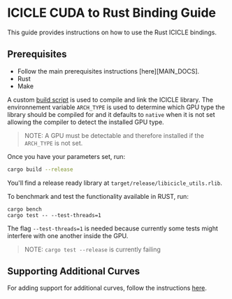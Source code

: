 # ICICLE CUDA to Rust Binding Guide

This guide provides instructions on how to use the Rust ICICLE bindings.

## Prerequisites

- Follow the main prerequisites instructions [here][MAIN_DOCS].
- Rust
- Make

A custom [build script][B_SCRIPT] is used to compile and link the ICICLE library. The environnement variable `ARCH_TYPE` is used to determine which GPU type the library should be compiled for and it defaults to `native` when it is not set allowing the compiler to detect the installed GPU type.

> NOTE: A GPU must be detectable and therefore installed if the `ARCH_TYPE` is not set.

Once you have your parameters set, run:

```sh
cargo build --release
```

You'll find a release ready library at `target/release/libicicle_utils.rlib`.

To benchmark and test the functionality available in RUST, run:

```
cargo bench
cargo test -- --test-threads=1
```

The flag `--test-threads=1` is needed because currently some tests might interfere with one another inside the GPU.

> NOTE: `cargo test --release` is currently failing

## Supporting Additional Curves
For adding support for additional curves, follow the instructions [here][ADDITIONAL_CURVES].


<!-- Begin Links -->
[B_SCRIPT]: ./build.rs
[ADDITIONAL_CURVES]: ../README.md
<!-- End Links -->